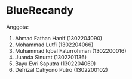 # BlueRecandy

Anggota:
1. Ahmad Fathan Hanif (1302204090)
2. Mohammad Lutfi (1302204066)
3. Muhammad Iqbal Faturrohman (1302200016)
4. Juanda Sinurat (1302201136)
5. Bayu Evri Saputra (1302204069)
6. Defrizal Cahyono Putro (1302200102)
